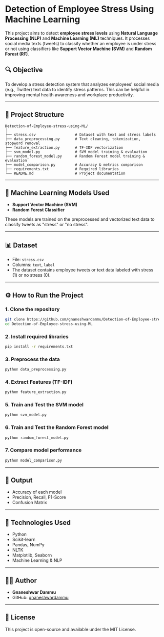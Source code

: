
# Detection of Employee Stress Using Machine Learning

This project aims to detect **employee stress levels** using **Natural Language Processing (NLP)** and **Machine Learning (ML)** techniques. It processes social media texts (tweets) to classify whether an employee is under stress or not using classifiers like **Support Vector Machine (SVM)** and **Random Forest (RF)**.

## 🔍 Objective

To develop a stress detection system that analyzes employees' social media (e.g., Twitter) text data to identify stress patterns. This can be helpful in improving mental health awareness and workplace productivity.

---

## 📁 Project Structure

```text
Detection-of-Employee-stress-using-ML/
│
├── stress.csv                  # Dataset with text and stress labels
├── data_preprocessing.py       # Text cleaning, tokenization, stopword removal
├── feature_extraction.py       # TF-IDF vectorization
├── svm_model.py                # SVM model training & evaluation
├── random_forest_model.py      # Random Forest model training & evaluation
├── model_comparison.py         # Accuracy & metrics comparison
├── requirements.txt            # Required libraries
└── README.md                   # Project documentation
```

---

## 🧠 Machine Learning Models Used

- **Support Vector Machine (SVM)**
- **Random Forest Classifier**

These models are trained on the preprocessed and vectorized text data to classify tweets as "stress" or "no stress".

---

## 📊 Dataset

- File: `stress.csv`
- Columns: `text`, `label`
- The dataset contains employee tweets or text data labeled with stress (1) or no stress (0).

---

## ⚙️ How to Run the Project

### 1. Clone the repository
```bash
git clone https://github.com/gnaneshwardammu/Detection-of-Employee-stress-using-ML.git
cd Detection-of-Employee-stress-using-ML
```

### 2. Install required libraries
```bash
pip install -r requirements.txt
```

### 3. Preprocess the data
```bash
python data_preprocessing.py
```

### 4. Extract Features (TF-IDF)
```bash
python feature_extraction.py
```

### 5. Train and Test the SVM model
```bash
python svm_model.py
```

### 6. Train and Test the Random Forest model
```bash
python random_forest_model.py
```

### 7. Compare model performance
```bash
python model_comparison.py
```

---

## 🧪 Output

- Accuracy of each model
- Precision, Recall, F1-Score
- Confusion Matrix

---

## 📌 Technologies Used

- Python
- Scikit-learn
- Pandas, NumPy
- NLTK
- Matplotlib, Seaborn
- Machine Learning & NLP

---

## 🙋‍♂️ Author

- **Gnaneshwar Dammu**
- GitHub: [gnaneshwardammu](https://github.com/gnaneshwardammu)

---

## 📃 License

This project is open-source and available under the MIT License.
